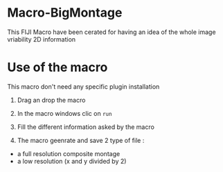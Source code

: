 # Macro-BigMontage
This FIJI Macro have been cerated for having an idea of the whole image vriability 2D information

# Use of the macro
This macro don't need any specific plugin installation

1. Drag an drop the macro

2. In the macro windows clic on `run`

3. Fill the different information asked by the macro

4. The macro geenrate and save 2 type of file :
- a full resolution composite montage
- a low resolution (x and y divided by 2) 
